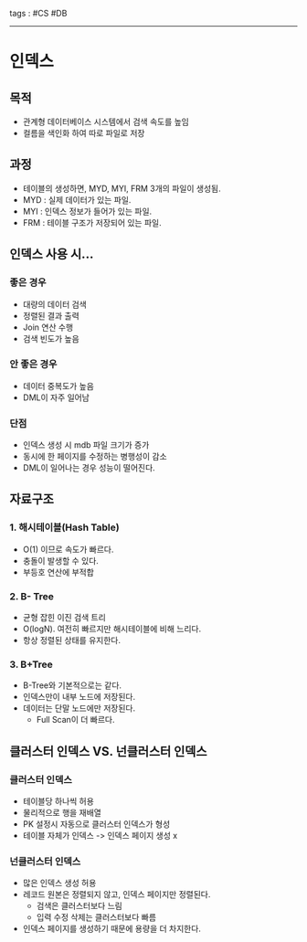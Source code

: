 tags : #CS #DB

---
# 인덱스
## 목적
- 관계형 데이터베이스 시스템에서 검색 속도를 높임
- 컬름을 색인화 하여 따로 파일로 저장

## 과정
- 테이블의 생성하면, MYD, MYI, FRM 3개의 파일이 생성됨.
- MYD : 실제 데이터가 있는 파일.
- MYI : 인덱스 정보가 들어가 있는 파일.
- FRM : 테이블 구조가 저장되어 있는 파일.

## 인덱스 사용 시...
### 좋은 경우
- 대량의 데이터 검색
- 정렬된 결과 출력
- Join 연산 수행
- 검색 빈도가 높음

### 안 좋은 경우
- 데이터 중복도가 높음
- DML이 자주 일어남

### 단점
- 인덱스 생성 시 mdb 파일 크기가 증가
- 동시에 한 페이지를 수정하는 병행성이 감소
- DML이 일어나는 경우 성능이 떨어진다.

## 자료구조
### 1. 해시테이블(Hash Table)
- O(1) 이므로 속도가 빠르다.
- 충돌이 발생할 수 있다.
- 부등호 연산에 부적합
### 2. B- Tree
- 균형 잡힌 이진 검색 트리
- O(logN). 여전히 빠르지만 해시테이블에 비해 느리다.
- 항상 정렬된 상태를 유지한다.
### 3. B+Tree
- B-Tree와 기본적으로는 같다.
- 인덱스만이 내부 노드에 저장된다.
- 데이터는 단말 노드에만 저장된다.
	- Full Scan이 더 빠르다.

## 클러스터 인덱스 VS. 넌클러스터 인덱스
### 클러스터 인덱스
- 테이블당 하나씩 허용
- 물리적으로 행을 재배열
- PK 설정시 자동으로 클러스터 인덱스가 형성
- 테이블 자체가 인덱스 -> 인덱스 페이지 생성 x
### 넌클러스터 인덱스
- 많은 인덱스 생성 허용
- 레코드 원본은 정렬되지 않고, 인덱스 페이지만 정렬된다.
	- 검색은 클러스터보다 느림
	- 입력 수정 삭제는 클러스터보다 빠름
 - 인덱스 페이지를 생성하기 때문에 용량을 더 차지한다.